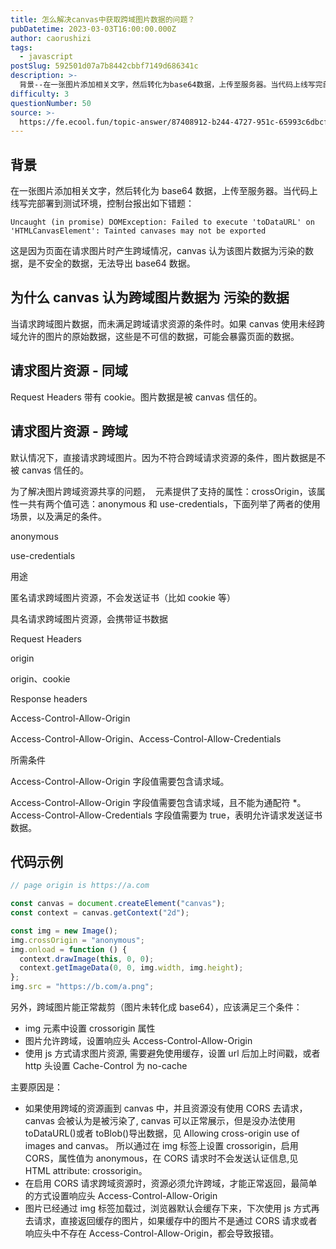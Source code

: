 ```yaml
---
title: 怎么解决canvas中获取跨域图片数据的问题？
pubDatetime: 2023-03-03T16:00:00.000Z
author: caorushizi
tags:
  - javascript
postSlug: 592501d07a7b8442cbbf7149d686341c
description: >-
  背景--在一张图片添加相关文字，然后转化为base64数据，上传至服务器。当代码上线写完部署到测试环境，控制台报出如下错题：Uncaught(inpromise)DOMException:Failed
difficulty: 3
questionNumber: 50
source: >-
  https://fe.ecool.fun/topic-answer/87408912-b244-4727-951c-65993c6dbcff?orderBy=updateTime&order=desc&tagId=10
---
```


## 背景

在一张图片添加相关文字，然后转化为 base64 数据，上传至服务器。当代码上线写完部署到测试环境，控制台报出如下错题：

    Uncaught (in promise) DOMException: Failed to execute 'toDataURL' on 'HTMLCanvasElement': Tainted canvases may not be exported

这是因为页面在请求图片时产生跨域情况，canvas 认为该图片数据为污染的数据，是不安全的数据，无法导出 base64 数据。

## 为什么 canvas 认为跨域图片数据为 污染的数据

当请求跨域图片数据，而未满足跨域请求资源的条件时。如果 canvas 使用未经跨域允许的图片的原始数据，这些是不可信的数据，可能会暴露页面的数据。

## 请求图片资源 - 同域

Request Headers 带有 cookie。图片数据是被 canvas 信任的。

## 请求图片资源 - 跨域

默认情况下，直接请求跨域图片。因为不符合跨域请求资源的条件，图片数据是不被 canvas 信任的。

为了解决图片跨域资源共享的问题， <img> 元素提供了支持的属性：crossOrigin，该属性一共有两个值可选：anonymous 和 use-credentials，下面列举了两者的使用场景，以及满足的条件。

anonymous

use-credentials

用途

匿名请求跨域图片资源，不会发送证书（比如 cookie 等）

具名请求跨域图片资源，会携带证书数据

Request Headers

origin

origin、cookie

Response headers

Access-Control-Allow-Origin

Access-Control-Allow-Origin、Access-Control-Allow-Credentials

所需条件

Access-Control-Allow-Origin 字段值需要包含请求域。

Access-Control-Allow-Origin 字段值需要包含请求域，且不能为通配符 \*。Access-Control-Allow-Credentials 字段值需要为 true，表明允许请求发送证书数据。

## 代码示例

```js
// page origin is https://a.com

const canvas = document.createElement("canvas");
const context = canvas.getContext("2d");

const img = new Image();
img.crossOrigin = "anonymous";
img.onload = function () {
  context.drawImage(this, 0, 0);
  context.getImageData(0, 0, img.width, img.height);
};
img.src = "https://b.com/a.png";
```

另外，跨域图片能正常裁剪（图片未转化成 base64），应该满足三个条件：

- img 元素中设置 crossorigin 属性
- 图片允许跨域，设置响应头 Access-Control-Allow-Origin
- 使用 js 方式请求图片资源, 需要避免使用缓存，设置 url 后加上时间戳，或者 http 头设置 Cache-Control 为 no-cache

主要原因是：

- 如果使用跨域的资源画到 canvas 中，并且资源没有使用 CORS 去请求，canvas 会被认为是被污染了, canvas 可以正常展示，但是没办法使用 toDataURL()或者 toBlob()导出数据，见 Allowing cross-origin use of images and canvas。 所以通过在 img 标签上设置 crossorigin，启用 CORS，属性值为 anonymous，在 CORS 请求时不会发送认证信息,见 HTML attribute: crossorigin。
- 在启用 CORS 请求跨域资源时，资源必须允许跨域，才能正常返回，最简单的方式设置响应头 Access-Control-Allow-Origin
- 图片已经通过 img 标签加载过，浏览器默认会缓存下来，下次使用 js 方式再去请求，直接返回缓存的图片，如果缓存中的图片不是通过 CORS 请求或者响应头中不存在 Access-Control-Allow-Origin，都会导致报错。

